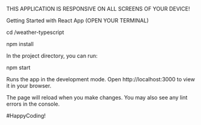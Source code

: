 THIS APPLICATION IS RESPONSIVE ON ALL SCREENS OF YOUR DEVICE!

Getting Started with React App (OPEN YOUR TERMINAL)

cd /weather-typescript

npm install

In the project directory, you can run:

npm start

Runs the app in the development mode. Open http://localhost:3000 to view it in your browser.

The page will reload when you make changes. You may also see any lint errors in the console.

#HappyCoding!